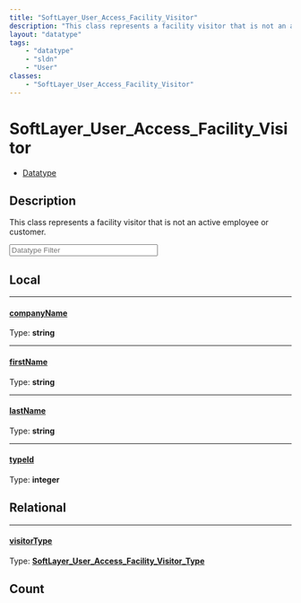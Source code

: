 ```yaml
---
title: "SoftLayer_User_Access_Facility_Visitor"
description: "This class represents a facility visitor that is not an active employee or customer."
layout: "datatype"
tags:
    - "datatype"
    - "sldn"
    - "User"
classes:
    - "SoftLayer_User_Access_Facility_Visitor"
---
```


# SoftLayer_User_Access_Facility_Visitor
<div id='service-datatype'>
    <ul id='sldn-reference-tabs'>
        <li id='datatype'> <a href='/reference/datatypes/SoftLayer_User_Access_Facility_Visitor' >Datatype</a></li>
    </ul>
</div>

## Description 


This class represents a facility visitor that is not an active employee or customer.





<!-- Filer BEGIN -->
<div class="view-filters">
        <div class="clearfix">
            <div class="search-input-box">
                <input placeholder="Datatype Filter" onkeyup="titleSearch(inputId='prop-input', divId='properties', elementClass='prop-row')" 
                    type="text" id="prop-input" value="" size="30" maxlength="128" class="form-text">
            </div>
        </div>
</div>
<!-- Filer END -->

<div id="properties" class="content">
<div id="localProperties" class="prop-content" >

## Local
<div class="prop-row">

-----
[companyName]: #companyname
#### [companyName]
  
<span class="type-label">Type: </span>**string**  



</div>
<div class="prop-row">

-----
[firstName]: #firstname
#### [firstName]
  
<span class="type-label">Type: </span>**string**  



</div>
<div class="prop-row">

-----
[lastName]: #lastname
#### [lastName]
  
<span class="type-label">Type: </span>**string**  



</div>
<div class="prop-row">

-----
[typeId]: #typeid
#### [typeId]
  
<span class="type-label">Type: </span>**integer**  



</div>
</div>
<!-- LOCAL PROPERTY END -->

<div id="relationalProperties"  class="prop-content" >

## Relational
<div class="prop-row">

-----
[visitorType]: #visitortype
#### [visitorType]
  
<span class="type-label">Type: </span>**<a href='/reference/datatypes/SoftLayer_User_Access_Facility_Visitor_Type'>SoftLayer_User_Access_Facility_Visitor_Type </a>**  



</div>

## Count
</div>


